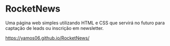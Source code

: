 # RocketNews
Uma página web simples utilizando HTML e CSS que servirá no futuro para captação de leads ou inscrição em newsletter.

https://yamos06.github.io/RocketNews/
